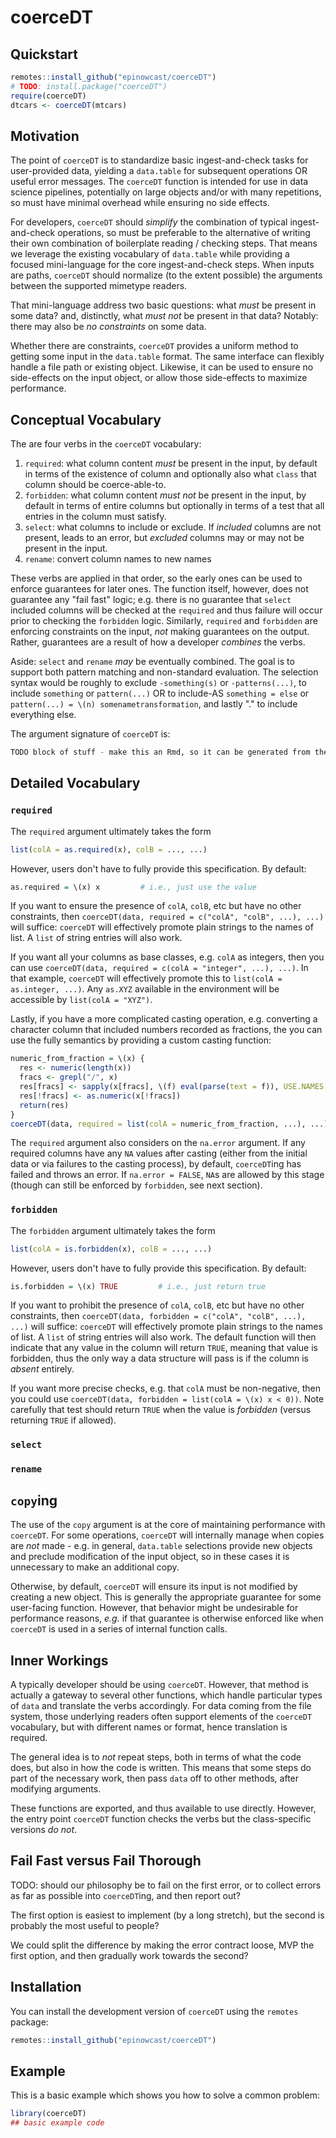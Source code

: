 
# coerceDT

<!-- badges: start -->
<!-- badges: end -->

## Quickstart

```r
remotes::install_github("epinowcast/coerceDT")
# TODO: install.package("coerceDT")
require(coerceDT)
dtcars <- coerceDT(mtcars)
```

## Motivation

The point of `coerceDT` is to standardize basic ingest-and-check tasks for user-provided data, yielding a `data.table` for subsequent operations OR useful error messages. The `coerceDT` function is intended for use in data science pipelines, potentially on large objects and/or with many repetitions, so must have minimal overhead while ensuring no side effects.

For developers, `coerceDT` should *simplify* the combination of typical ingest-and-check operations, so must be preferable to the alternative of writing their own combination of boilerplate reading / checking steps. That means we leverage the existing vocabulary of `data.table` while providing a focused mini-language for the core ingest-and-check steps. When inputs are paths, `coerceDT` should normalize (to the extent possible) the arguments between the supported mimetype readers.

That mini-language address two basic questions: what *must* be present in some data? and, distinctly, what *must not* be present in that data? Notably: there may also be *no constraints* on some data.

Whether there are constraints, `coerceDT` provides a uniform method to getting some input in the `data.table` format. The same interface can flexibly handle a file path or existing object. Likewise, it can be used to ensure no side-effects on the input object, or allow those side-effects to maximize performance.

## Conceptual Vocabulary

The are four verbs in the `coerceDT` vocabulary:

 1. `required`: what column content *must* be present in the input, by default in terms of the existence of column and optionally also what `class` that column should be coerce-able-to.
 2. `forbidden`: what column content *must not* be present in the input, by default in terms of entire columns but optionally in terms of a test that all entries in the column must satisfy.
 3. `select`: what columns to include or exclude. If *included* columns are not present, leads to an error, but *excluded* columns may or may not be present in the input.
 4. `rename`: convert column names to new names

These verbs are applied in that order, so the early ones can be used to enforce guarantees for later ones. The function itself, however, does not guarantee any "fail fast" logic; e.g. there is no guarantee that `select` included columns will be checked at the `required` and thus failure will occur prior to checking the `forbidden` logic. Similarly, `required` and `forbidden` are enforcing constraints on the input, *not* making guarantees on the output. Rather, guarantees are a result of how a developer *combines* the verbs.

Aside: `select` and `rename` *may* be eventually combined. The goal is to support both pattern matching and non-standard evaluation. The selection syntax would be roughly to exclude `-something(s)` or `-patterns(...)`, to include `something` or `pattern(...)` OR to include-AS `something = else` or `pattern(...) = \(n) somenametransformation`, and lastly "." to include everything else.

The argument signature of `coerceDT` is:

```r
TODO block of stuff - make this an Rmd, so it can be generated from the function itself?
```

## Detailed Vocabulary

### `required`

The `required` argument ultimately takes the form

```r
list(colA = as.required(x), colB = ..., ...)
```

However, users don't have to fully provide this specification. By default:

```r
as.required = \(x) x         # i.e., just use the value
```

If you want to ensure the presence of `colA`, `colB`, etc but have no other constraints, then `coerceDT(data, required = c("colA", "colB", ...), ...)` will suffice: `coerceDT` will effectively promote plain strings to the names of list. A `list` of string entries will also work.

If you want all your columns as base classes, e.g. `colA` as integers, then you can use `coerceDT(data, required = c(colA = "integer", ...), ...)`. In that example, `coerceDT` will effectively promote this to `list(colA = as.integer, ...)`. Any `as.XYZ` available in the environment will be accessible by `list(colA = "XYZ")`.

Lastly, if you have a more complicated casting operation, e.g. converting a character column that included numbers recorded as fractions, the you can use the fully semantics by providing a custom casting function:

```r
numeric_from_fraction = \(x) {
  res <- numeric(length(x))
  fracs <- grepl("/", x)
  res[fracs] <- sapply(x[fracs], \(f) eval(parse(text = f)), USE.NAMES = FALSE)
  res[!fracs] <- as.numeric(x[!fracs])
  return(res)
}
coerceDT(data, required = list(colA = numeric_from_fraction, ...), ...)
```

The `required` argument also considers on the `na.error` argument. If any required columns have any `NA` values after casting (either from the initial data or via failures to the casting process), by default, `coerceDT`ing has failed and throws an error. If `na.error = FALSE`, `NA`s are allowed by this stage (though can still be enforced by `forbidden`, see next section).

### `forbidden`

The `forbidden` argument ultimately takes the form

```r
list(colA = is.forbidden(x), colB = ..., ...)
```

However, users don't have to fully provide this specification. By default:

```r
is.forbidden = \(x) TRUE         # i.e., just return true
```

If you want to prohibit the presence of `colA`, `colB`, etc but have no other constraints, then `coerceDT(data, forbidden = c("colA", "colB", ...), ...)` will suffice: `coerceDT` will effectively promote plain strings to the names of list. A `list` of string entries will also work. The default function will then indicate that any value in the column will return `TRUE`, meaning that value is forbidden, thus the only way a data structure will pass is if the column is *absent* entirely.

If you want more precise checks, e.g. that `colA` must be non-negative, then you could use `coerceDT(data, forbidden = list(colA = \(x) x < 0))`. Note carefully that test should return `TRUE` when the value is *forbidden* (versus returning `TRUE` if allowed).

### `select`

### `rename`

## `copy`ing

The use of the `copy` argument is at the core of maintaining performance with `coerceDT`. For some operations, `coerceDT` will internally manage when copies are *not* made - e.g. in general, `data.table` selections provide new objects and preclude modification of the input object, so in these cases it is unnecessary to make an additional copy.

Otherwise, by default, `coerceDT` will ensure its input is not modified by creating a new object. This is generally the appropriate guarantee for some user-facing function. However, that behavior might be undesirable for performance reasons, _e.g._ if that guarantee is otherwise enforced like when `coerceDT` is used in a series of internal function calls.

## Inner Workings

A typically developer should be using `coerceDT`. However, that method is actually a gateway to several other functions, which handle particular types of `data` and translate the verbs accordingly. For data coming from the file system, those underlying readers often support elements of the `coerceDT` vocabulary, but with different names or format, hence translation is required.

The general idea is to *not* repeat steps, both in terms of what the code does, but also in how the code is written. This means that some steps do part of the necessary work, then pass `data` off to other methods, after modifying arguments.

These functions are exported, and thus available to use directly. However, the entry point `coerceDT` function checks the verbs but the class-specific versions *do not*.

## Fail Fast versus Fail Thorough

TODO: should our philosophy be to fail on the first error, or to collect errors as far as possible into `coerceDT`ing, and then report out?

The first option is easiest to implement (by a long stretch), but the second is probably the most useful to people?

We could split the difference by making the error contract loose, MVP the first option, and then gradually work towards the second?

## Installation

You can install the development version of `coerceDT` using the `remotes` package:

```r
remotes::install_github("epinowcast/coerceDT")
```

## Example

This is a basic example which shows you how to solve a common problem:

``` r
library(coerceDT)
## basic example code
```


